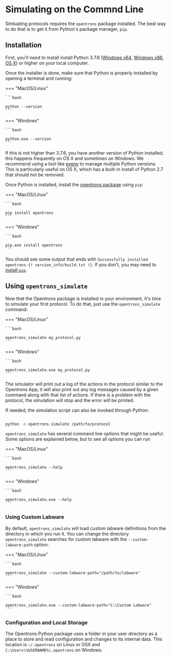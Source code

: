 # Simulating on the Commnd Line

Simluating protocols requires the `opentrons` package installed.
The best way to do that is to get it from Python's
package manager, `pip`.


## Installation

First, you'll need to install install Python 3.7.6 ([Windows
x64](https://www.python.org/ftp/python/3.7.6/python-3.7.6-amd64.exe),
[Windows x86](https://www.python.org/ftp/python/3.7.6/python-3.7.6.exe),
[OS X](https://www.python.org/ftp/python/3.7.6/python-3.7.6-macosx10.6.pkg))
or higher on your local computer.

Once the installer is done, make sure that Python is properly installed
by opening a terminal and running:

=== "MacOS/Linux"

    ```bash

    python --version
    ```

=== "Windows"

    ```bash

    python.exe --version
    ```

If this is not higher than 3.7.6, you have another version of Python installed; this
happens frequently on OS X and sometimes on Windows. We recommend using
a tool like [pyenv](https://github.com/pyenv/pyenv) to manage multiple
Python versions. This is particularly useful on OS X, which has a
built-in install of Python 2.7 that should not be removed.

Once Python is installed, install the [opentrons
package](https://pypi.org/project/opentrons/) using `pip`:

=== "MacOS/Linux"

    ```bash

    pip install opentrons
    ```

=== "Windows"

    ```bash

    pip.exe install opentrons
    ```


You should see some output that ends with
`Successfully installed opentrons-{! version_info/build.txt !}`. 
If you don't, you may need to [install `pip`](https://pip.pypa.io/en/stable/installing/).

## Using `opentrons_simulate`

Now that the Opentrons package is installed in your environment, 
it's time to simulate your first protocol. To do that, just 
use the `opentrons_simulate` command:

=== "MacOS/Linux"

    ```bash

    opentrons_simulate my_protocol.py
    ```

=== "Windows"

    ```bash

    opentrons_simulate.exe my_protocol.py
    ```

The simulator will print out a log of the actions in the protocol 
similar to the Opentrons App; it will also print out any log
messages caused by a given command along with that list of actions. If
there is a problem with the protocol, the simulation will stop and the
error will be printed.

If needed, the simulation script can also be invoked through Python:

```bash

python -m opentrons.simulate /path/to/protocol
```

`opentrons_simulate` has several command line options that might be
useful. Some options are explained below, but to see all options you can
run

=== "MacOS/Linux"

    ```bash

    opentrons_simulate --help
    ```

=== "Windows"

    ```bash

    opentrons_simulate.exe --help
    ```


### Using Custom Labware

By default, `opentrons_simulate` will load custom labware definitions
from the directory in which you run it. You can change the directory
`opentrons_simulate` searches for custom labware with the
`--custom-labware-path` option:

=== "MacOS/Linux"

    ```bash

    opentrons_simulate --custom-labware-path="/path/to/labware"
    ```

=== "Windows"

    ```bash

    opentrons_simulate.exe --custom-labware-path="C:\Custom Labware"
    ```

### Configuration and Local Storage

The Opentrons Python package uses a folder in your user directory as a
place to store and read configuration and changes to its internal data.
This location is `~/.opentrons` on Linux or OSX and
`C:\Users\%USERNAME%\.opentrons` on Windows.

